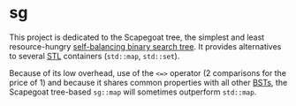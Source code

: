 # sg
This project is dedicated to the Scapegoat tree, the simplest and least resource-hungry [self-balancing binary search tree](https://en.wikipedia.org/wiki/Self-balancing_binary_search_tree). It provides alternatives to several [STL](https://en.wikipedia.org/wiki/Standard_Template_Library) containers (`std::map`, `std::set`).

Because of its low overhead, use of the `<=>` operator (2 comparisons for the price of 1) and because it shares common properties with all other [BSTs](https://en.wikipedia.org/wiki/Binary_search_tree), the Scapegoat tree-based `sg::map` will sometimes outperform `std::map`.
